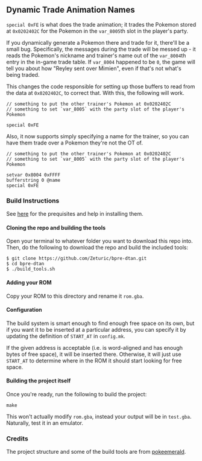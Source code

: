 ## Dynamic Trade Animation Names

`special 0xFE` is what does the trade animation; it trades the Pokemon stored at `0x0202402C` for the Pokemon in the `var_8005`th slot in the player's party.

If you dynamically generate a Pokemon there and trade for it, there'll be a small bug. Specifically, the messages during the trade will be messed up - it reads the Pokemon's nickname and trainer's name out of the `var_8004`th entry in the in-game trade table. If `var_8004` happened to be `0`, the game will tell you about how "Reyley sent over Mimien", even if that's not what's being traded.

This changes the code responsible for setting up those buffers to read from the data at `0x0202402C`, to correct that. With this, the following will work.

```
// something to put the other trainer's Pokemon at 0x0202402C
// something to set `var_8005` with the party slot of the player's Pokemon

special 0xFE
```

Also, it now supports simply specifying a name for the trainer, so you can have them trade over a Pokemon they're not the OT of.

```
// something to put the other trainer's Pokemon at 0x0202402C
// something to set `var_8005` with the party slot of the player's Pokemon

setvar 0x8004 0xFFFF
bufferstring 0 @name
special 0xFE
```

### Build Instructions

See [here](https://gist.github.com/Zeturic/db1611cc7b17c3140f9b9af32e1b596b) for the prequisites and help in installing them.

#### Cloning the repo and building the tools

Open your terminal to whatever folder you want to download this repo into. Then, do the following to download the repo and build the included tools:

```shell
$ git clone https://github.com/Zeturic/bpre-dtan.git
$ cd bpre-dtan
$ ./build_tools.sh
```

#### Adding your ROM

Copy your ROM to this directory and rename it `rom.gba`.

#### Configuration

The build system is smart enough to find enough free space on its own, but if you want it to be inserted at a particular address, you can specify it by updating the definition of `START_AT` in `config.mk`.

If the given address is acceptable (i.e. is word-aligned and has enough bytes of free space), it will be inserted there. Otherwise, it will just use `START_AT` to determine where in the ROM it should start looking for free space.

#### Building the project itself

Once you're ready, run the following to build the project:

```shell
make
```

This won't actually modify `rom.gba`, instead your output will be in `test.gba`. Naturally, test it in an emulator.

### Credits

The project structure and some of the build tools are from [pokeemerald](https://github.com/pret/pokeemerald).
